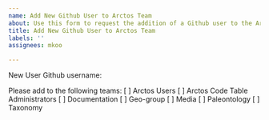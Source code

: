 ```yaml
---
name: Add New Github User to Arctos Team
about: Use this form to request the addition of a Github user to the Arctos Team
title: Add New Github User to Arctos Team
labels: ''
assignees: mkoo

---
```


New User Github username: 

Please add to the following teams:
[ ] Arctos Users
[ ] Arctos Code Table Administrators
[ ] Documentation
[ ] Geo-group
[ ] Media
[ ] Paleontology
[ ] Taxonomy

